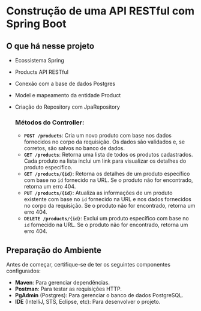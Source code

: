 # Construção de uma API RESTful com Spring Boot

## O que há nesse projeto

- Ecossistema Spring
- Products API RESTful
- Conexão com a base de dados Postgres
- Model e mapeamento da entidade Product
- Criação do Repository com JpaRepository

  ### Métodos do Controller:

  - **`POST /products`**: Cria um novo produto com base nos dados fornecidos no corpo da requisição. Os dados são validados e, se corretos, são salvos no banco de dados.
  - **`GET /products`**: Retorna uma lista de todos os produtos cadastrados. Cada produto na lista inclui um link para visualizar os detalhes do produto específico.
  - **`GET /products/{id}`**: Retorna os detalhes de um produto específico com base no `id` fornecido na URL. Se o produto não for encontrado, retorna um erro 404.
  - **`PUT /products/{id}`**: Atualiza as informações de um produto existente com base no `id` fornecido na URL e nos dados fornecidos no corpo da requisição. Se o produto não for encontrado, retorna um erro 404.
  - **`DELETE /products/{id}`**: Exclui um produto específico com base no `id` fornecido na URL. Se o produto não for encontrado, retorna um erro 404.

## Preparação do Ambiente

Antes de começar, certifique-se de ter os seguintes componentes configurados:

- **Maven**: Para gerenciar dependências.
- **Postman**: Para testar as requisições HTTP.
- **PgAdmin** (Postgres): Para gerenciar o banco de dados PostgreSQL.
- **IDE** (IntelliJ, STS, Eclipse, etc): Para desenvolver o projeto.
